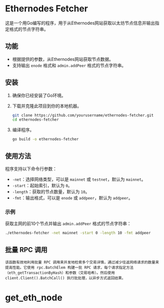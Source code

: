 # Ethernodes Fetcher

这是一个用Go编写的程序，用于从Ethernodes网站获取以太坊节点信息并输出指定格式的节点字符串。

## 功能

- 根据提供的参数，从Ethernodes网站获取节点数据。
- 支持输出 `enode` 格式和 `admin.addPeer` 格式的节点字符串。

## 安装

1. 确保你已经安装了Go环境。
2. 下载并克隆此项目到你的本地机器。

    ```sh
    git clone https://github.com/yourusername/ethernodes-fetcher.git
    cd ethernodes-fetcher
    ```

3. 编译程序。

    ```sh
    go build -o ethernodes-fetcher
    ```

## 使用方法

程序支持以下命令行参数：

- `-net`：选择网络类型，可以是 `mainnet` 或 `testnet`，默认为 `mainnet`。
- `-start`：起始索引，默认为 `0`。
- `-length`：获取的节点数量，默认为 `10`。
- `-fmt`：输出格式，可以是 `enode` 或 `addpeer`，默认为 `addpeer`。

### 示例

获取主网的前10个节点并输出 `admin.addPeer` 格式的节点字符串：

```sh
./ethernodes-fetcher -net mainnet -start 0 -length 10 -fmt addpeer
```

## 批量 RPC 调用
    该函数有效地利用批量 RPC 调用来并发地检索多个交易详情，通过减少往返网络请求的数量来提高性能。它使用 rpc.BatchElem 构建一批 RPC 请求，每个请求指定方法（eth_getTransactionByHash）和参数（交易哈希）。然后使用 client.Client().BatchCall() 执行批处理，以异步方式返回结果。

# get_eth_node
